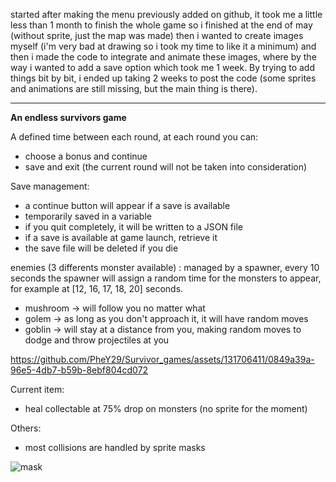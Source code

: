 started after making the menu previously added on github, it took me a little less than 1 month to finish the whole game so i finished at the end of may (without sprite, just the map was made) then i wanted to create images myself (i'm very bad at drawing so i took my time to like it a minimum) and then i made the code to integrate and animate these images, where by the way i wanted to add a save option which took me 1 week. By trying to add things bit by bit, i ended up taking 2 weeks to post the code (some sprites and animations are still missing, but the main thing is there).

_________________________________

**An endless survivors game**

A defined time between each round, at each round you can:
- choose a bonus and continue
- save and exit (the current round will not be taken into consideration)
 
Save management:
- a continue button will appear if a save is available
- temporarily saved in a variable
- if you quit completely, it will be written to a JSON file
- if a save is available at game launch, retrieve it
- the save file will be deleted if you die
 
enemies (3 differents monster available) : 
managed by a spawner, every 10 seconds the spawner will assign a random time for the monsters to appear, for example at [12, 16, 17, 18, 20] seconds.
- mushroom -> will follow you no matter what
- golem -> as long as you don't approach it, it will have random moves
- goblin -> will stay at a distance from you, making random moves to dodge and throw projectiles at you

https://github.com/PheY29/Survivor_games/assets/131706411/0849a39a-96e5-4db7-b59b-8ebf804cd072

 
Current item:
- heal collectable at 75% drop on monsters (no sprite for the moment)
    
Others:
- most collisions are handled by sprite masks

![mask](https://github.com/PheY29/Survivor_games/assets/131706411/89198bd1-1032-44fa-8418-47b8b87c990e)
